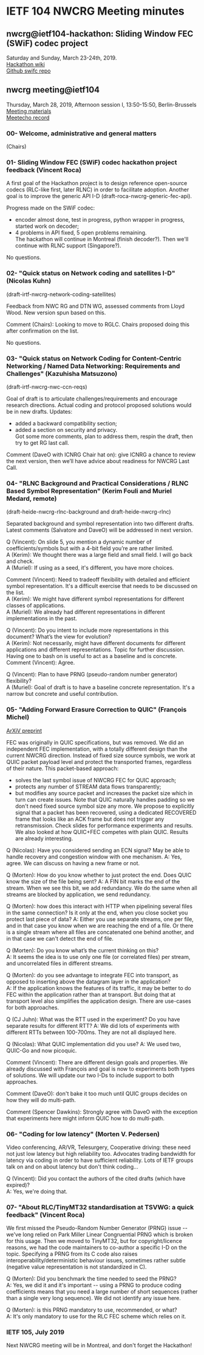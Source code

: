 # IETF 104 NWCRG Meeting minutes


## nwcrg@ietf104-hackathon: Sliding Window FEC (SWiF) codec project

Saturday and Sunday, March 23-24th, 2019.    
[Hackathon wiki](https://trac.ietf.org/trac/ietf/meeting/wiki/104hackathon)    
[Github swifc repo](https://github.com/irtf-nwcrg/swif-codec)


## nwcrg meeting@ietf104

Thursday, March 28, 2019, Afternoon session I, 13:50-15:50, Berlin-Brussels
[Meeting materials](https://github.com/irtf-nwcrg/rg-materials/tree/master/ietf104-2019-03)     
[Meetecho record](https://play.conf.meetecho.com/Playout/?session=IETF104-NWCRG-20190328-1350)


### 00- Welcome, administrative and general matters
(Chairs) 

### 01- Sliding Window FEC (SWiF) codec hackathon project feedback (Vincent Roca)

A first goal of the Hackathon project is to design reference open-source codecs (RLC-like first, later RLNC) in order to facilitate adoption.
Another goal is to improve the generic API I-D (draft-roca-nwcrg-generic-fec-api).    

Progress made on the SWiF codec:    
 - encoder almost done, test in progress, python wrapper in progress, started work on decoder;    
 - 4 problems in API fixed, 5 open problems remaining.    
The hackathon will continue in Montreal (finish decoder?). Then we'll continue with RLNC support (Singapore?).

No questions.


### 02- "Quick status on Network coding and satellites I-D" (Nicolas Kuhn)
(draft-irtf-nwcrg-network-coding-satellites)

Feedback from NWC RG and DTN WG, assessed comments from Lloyd Wood.
New version spun based on this.

Comment (Chairs): Looking to move to RGLC. Chairs proposed doing this after confirmation on the list.

No questions.


### 03- "Quick status on Network Coding for Content-Centric Networking / Named Data Networking: Requirements and Challenges" (Kazuhisha Matsuzono)
(draft-irtf-nwcrg-nwc-ccn-reqs)    

Goal of draft is to articulate challenges/requirements and encourage research directions.
Actual coding and protocol proposed solutions would be in new drafts.
Updates:    
 - added a backward compatibility section;     
 - added a section on security and privacy.     
Got some more comments, plan to address them, respin the draft, then try to get RG last call.

Comment (DaveO with ICNRG Chair hat on): give ICNRG a chance to review the next version, then we’ll have advice about readiness for NWCRG Last Call.


### 04- "RLNC Background and Practical Considerations / RLNC Based Symbol Representation" (Kerim Fouli and Muriel Medard, remote)
(draft-heide-nwcrg-rlnc-background and draft-heide-nwcrg-rlnc)

Separated background and symbol representation into two different drafts.
Latest comments (Salvatore and DaveO) will be addressed in next version.

Q (Vincent): On slide 5, you mention a dynamic number of coefficients/symbols but with a 4-bit field you’re are rather limited.    
A (Kerim): We thought there was a large field and small field. I will go back and check.    
A (Muriel): If using as a seed, it's different, you have more choices.    

Comment (Vincent): Need to tradeoff flexibility with detailed and efficient symbol representation. It's a difficult exercise that needs to be discussed on the list.     
A (Kerim): We might have different symbol representations for different classes of applications.     
A (Muriel): We already had different representations in different implementations in the past.     

Q (Vincent): Do you intent to include more representations in this document? What’s the view for evolution?    
A (Kerim): Not necessarily, might have different documents for different applications and different representations.
	Topic for further discussion. Having one to bash on is useful to act as a baseline and is concrete.    
Comment (Vincent): Agree.

Q (Vincent): Plan to have PRNG (pseudo-random number generator) flexibility?    
A (Muriel): Goal of  draft is to have a baseline concrete representation. It's a narrow but concrete and useful contribution.    


### 05- "Adding Forward Erasure Correction to QUIC" (François Michel)
[ArXiV preprint](https://arxiv.org/pdf/1809.04822.pdf)

FEC was originally in QUIC specifications, but was removed.
We did an independent FEC implementation, with a totally different design than the current NWCRG direction.
Instead of fixed size source symbols, we work at QUIC packet payload level and protect the transported frames, regardless of their nature.
This packet-based approach:
 - solves the last symbol issue of NWCRG FEC for QUIC approach;
 - protects any number of STREAM data flows transparently;
 - but modifies any source packet and increases the packet size which in turn can create issues.
Note that QUIC naturally handles padding so we don't need fixed source symbol size any more.
We propose to explicitly signal that a packet has been recovered, using a dedicated RECOVERED frame that looks like an ACK frame but does not trigger any retransmission.
Check slides for performance experiments and results. We also looked at how QUIC+FEC competes with plain QUIC. Results are already interesting.

Q (Nicolas): Have you considered sending an ECN signal? May be able to handle recovery and congestion window with one mechanism.
A: Yes, agree. We can discuss on having a new frame or not.

Q (Morten): How do you know whether to just protect the end. Does QUIC know the size of the file being sent? 
A: A FIN bit marks the end of the stream. When we see this bit, we add redundancy.
We do the same when all streams are blocked by application, we send redundancy.

Q (Morten): how does this interact with HTTP when pipelining several files in the same connection?
	Is it only at the end, when you close socket you protect last piece of data?
A: Either you use separate streams, one per file, and in that case you know when we are reaching the end of a file.
	Or there is a single stream where all files are concatenated one behind another, and in that case we can't detect the end of file.

Q (Morten): Do you know what’s the current thinking on this?    
A: It seems the idea is to use only one file (or correlated files) per stream, and uncorrelated files in different streams.

Q (Morten): do you see advantage to integrate FEC into transport, as opposed to inserting above the datagram layer in the application?    
A: If the application knows the features of its traffic, it may be better to do FEC within the application rather than at transport.
	But doing that at transport level also simplifies the application design.
	There are use-cases for both approaches.

Q (CJ Juhn): What was the RTT used in the experiment? Do you have separate results for different RTT?
A: We did lots of experiments with different RTTs between 100-700ms. They are not all displayed here.

Q (Nicolas): What QUIC implementation did you use?
A: We used two, QUIC-Go and now picoquic.

Comment (Vincent): There are different design goals and properties. We already discussed with François and goal is now to experiments both types of solutions.
	We will update our two I-Ds to include support to both approaches.

Comment (DaveO): don't bake it too much until QUIC groups decides on how they will do multi-path.

Comment (Spencer Dawkins): Strongly agree with DaveO with the exception that experiments here might inform QUIC how to do multi-path.


### 06- "Coding for low latency" (Morten V. Pedersen) 

Video conferencing, AR/VR, Telesurgery, Cooperative driving: these need not just low latency but high reliability too.
Advocates trading bandwidth for latency via coding in order to have sufficient reliability. 
Lots of IETF groups talk on and on about latency but don't think coding...

Q (Vincent): Did you contact the authors of the cited drafts (which have expired)?    
A: Yes, we're doing that.


### 07- "About RLC/TinyMT32 standardisation at TSVWG: a quick feedback" (Vincent Roca)

We first missed the Pseudo-Random Number Generator (PRNG) issue -- we've long relied on Park Miller Linear Congruential PRNG which is broken for this usage.
Then we moved to TinyMT32, but for copyright/licence reasons, we had the code maintainers to co-author a specific I-D on the topic.
Specifying a PRNG from its C code also raises interoperability/deterministic behaviour issues, sometimes rather subtle (negative value representation is not standardized in C).

Q (Morten): Did you benchmark the time needed to seed the PRNG?    
A: Yes, we did it and it's important -- using a PRNG to produce coding coefficients means that you need a large number of short sequences (rather than a single very long sequence). We did not identify any issue here.

Q (Morten): is this PRNG mandatory to use, recommended, or what?    
A: It's only mandatory to use for the RLC FEC scheme which relies on it.


### IETF 105, July 2019

Next NWCRG meeting will be in Montreal, and don't forget the Hackathon!


